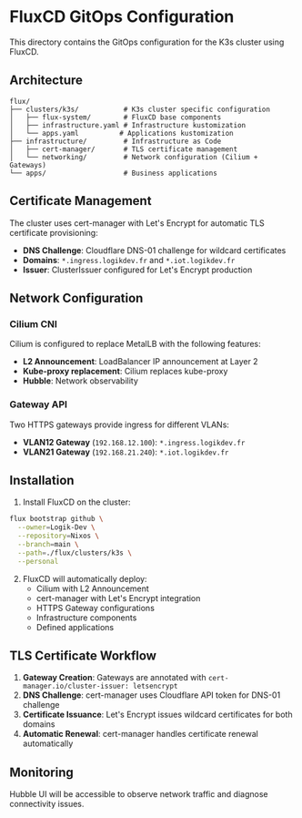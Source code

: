 # FluxCD GitOps Configuration

This directory contains the GitOps configuration for the K3s cluster using FluxCD.

## Architecture

```
flux/
├── clusters/k3s/           # K3s cluster specific configuration
│   ├── flux-system/        # FluxCD base components
│   ├── infrastructure.yaml # Infrastructure kustomization
│   └── apps.yaml          # Applications kustomization
├── infrastructure/         # Infrastructure as Code
│   ├── cert-manager/       # TLS certificate management
│   └── networking/         # Network configuration (Cilium + Gateways)
└── apps/                   # Business applications
```

## Certificate Management

The cluster uses cert-manager with Let's Encrypt for automatic TLS certificate provisioning:
- **DNS Challenge**: Cloudflare DNS-01 challenge for wildcard certificates
- **Domains**: `*.ingress.logikdev.fr` and `*.iot.logikdev.fr`
- **Issuer**: ClusterIssuer configured for Let's Encrypt production

## Network Configuration

### Cilium CNI
Cilium is configured to replace MetalLB with the following features:
- **L2 Announcement**: LoadBalancer IP announcement at Layer 2
- **Kube-proxy replacement**: Cilium replaces kube-proxy
- **Hubble**: Network observability

### Gateway API
Two HTTPS gateways provide ingress for different VLANs:
- **VLAN12 Gateway** (`192.168.12.100`): `*.ingress.logikdev.fr`
- **VLAN21 Gateway** (`192.168.21.240`): `*.iot.logikdev.fr`

## Installation

1. Install FluxCD on the cluster:
```bash
flux bootstrap github \
  --owner=Logik-Dev \
  --repository=Nixos \
  --branch=main \
  --path=./flux/clusters/k3s \
  --personal
```

2. FluxCD will automatically deploy:
   - Cilium with L2 Announcement
   - cert-manager with Let's Encrypt integration
   - HTTPS Gateway configurations
   - Infrastructure components
   - Defined applications

## TLS Certificate Workflow

1. **Gateway Creation**: Gateways are annotated with `cert-manager.io/cluster-issuer: letsencrypt`
2. **DNS Challenge**: cert-manager uses Cloudflare API token for DNS-01 challenge
3. **Certificate Issuance**: Let's Encrypt issues wildcard certificates for both domains
4. **Automatic Renewal**: cert-manager handles certificate renewal automatically

## Monitoring

Hubble UI will be accessible to observe network traffic and diagnose connectivity issues.